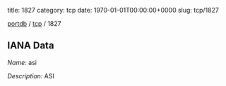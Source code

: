 title: 1827
category: tcp
date: 1970-01-01T00:00:00+0000
slug: tcp/1827

[portdb](/) / [tcp](/category/tcp.html) / 1827


## IANA Data

_Name:_ asi

_Description:_ ASI

